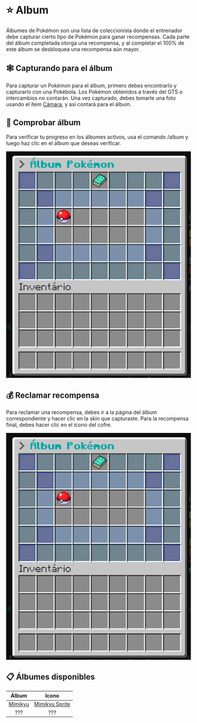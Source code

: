 # ⭐ Album

Álbumes de Pokémon son una lista de coleccionista donde el entrenador debe capturar cierto tipo de Pokémon para ganar recompensas. Cada parte del álbum completada otorga una recompensa, y al completar el 100% de este álbum se desbloquea una recompensa aún mayor.

## 🕸️ Capturando para el álbum

Para capturar un Pokémon para el álbum, primero debes encontrarlo y capturarlo con una Pokébola. Los Pokémon obtenidos a través del GTS o intercambios no contarán. Una vez capturado, debes tomarle una foto usando el ítem [Cámara](https://pixelmonmod.com/wiki/Camera), y así contará para el álbum.

## 🔎 Comprobar álbum

Para verificar tu progreso en los álbumes activos, usa el comando /album y luego haz clic en el álbum que deseas verificar.

<div style="text-align: center">
<img src="../images/funciones/album/tutorial/album1.png"
alt="Verificar album">
</div>

## 💰 Reclamar recompensa

Para reclamar una recompensa, debes ir a la página del álbum correspondiente y hacer clic en la skin que capturaste. Para la recompensa final, debes hacer clic en el ícono del cofre.

<div style="text-align: center">
<img src="../images/funciones/album/tutorial/album1.png"
alt="Verificar album">
</div>

## 📋 Álbumes disponibles

|Álbum|Icono|
|:---:|:---:|
|[Mimikyu](../pokemon/album/mimikyu/album_mimikyu.md)|[Mimikyu Sprite](../imagees/pokemon/album/mimikyu/mimigengar_sp.png)|
|???|???|
